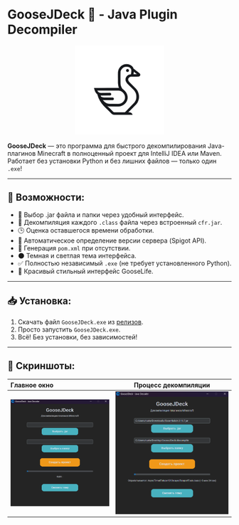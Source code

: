 # GooseJDeck 🦢 - Java Plugin Decompiler

<p align="center">
  <img src="screenshots/logo.png" alt="GooseJDeck Logo" width="200"/>
</p>


**GooseJDeck** — это программа для быстрого декомпилирования Java-плагинов Minecraft в полноценный проект для IntelliJ IDEA или Maven.  
Работает без установки Python и без лишних файлов — только один `.exe`!

---

## 🚀 Возможности:

- 📂 Выбор .jar файла и папки через удобный интерфейс.
- 🎯 Декомпиляция каждого `.class` файла через встроенный `cfr.jar`.
- 🕒 Оценка оставшегося времени обработки.
- 🧪 Автоматическое определение версии сервера (Spigot API).
- 📄 Генерация `pom.xml` при отсутствии.
- 🌑 Темная и светлая тема интерфейса.
- ✅ Полностью независимый `.exe` (не требует установленного Python).
- 🦢 Красивый стильный интерфейс GooseLife.

---

## 📥 Установка:

1. Скачать файл `GooseJDeck.exe` из [релизов](https://github.com/cocick/GooseJavaDecompilier/releases/tag/JavaDecompilier).
2. Просто запустить `GooseJDeck.exe`.
3. Всё! Без установки, без зависимостей!

---

## 📸 Скриншоты:

| Главное окно | Процесс декомпиляции |
|:-------------|:--------------------:|
| ![Main Window](screenshots/main_window.png) | ![Decompiling](screenshots/decompiling.png) |
